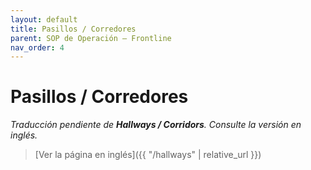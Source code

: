 ```yaml
---
layout: default
title: Pasillos / Corredores
parent: SOP de Operación — Frontline
nav_order: 4
---
```


# Pasillos / Corredores

_Traducción pendiente de **Hallways / Corridors**. Consulte la versión en inglés._

> [Ver la página en inglés]({{ "/hallways" | relative_url }})
